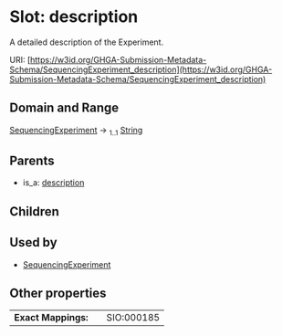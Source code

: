 
# Slot: description


A detailed description of the Experiment.

URI: [https://w3id.org/GHGA-Submission-Metadata-Schema/SequencingExperiment_description](https://w3id.org/GHGA-Submission-Metadata-Schema/SequencingExperiment_description)


## Domain and Range

[SequencingExperiment](SequencingExperiment.md) &#8594;  <sub>1..1</sub> [String](types/String.md)

## Parents

 *  is_a: [description](description.md)

## Children


## Used by

 * [SequencingExperiment](SequencingExperiment.md)

## Other properties

|  |  |  |
| --- | --- | --- |
| **Exact Mappings:** | | SIO:000185 |

